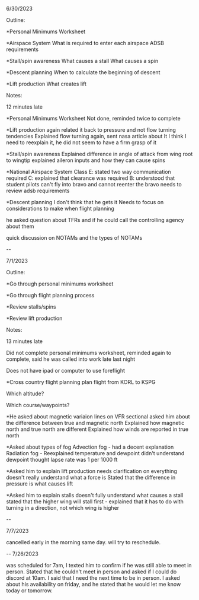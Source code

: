 6/30/2023

Outline:

*Personal Minimums Worksheet

*Airspace System
What is required to enter each airspace
ADSB requirements

*Stall/spin awareness
What causes a stall
What causes a spin

*Descent planning
When to calculate the beginning of descent

*Lift production
What creates lift


Notes:

12 minutes late

*Personal Minimums Worksheet Not done, reminded twice to complete

*Lift production
again related it back to pressure and not flow turning tendencies
Explained flow turning again, sent nasa article about It
I think I need to reexplain it, he did not seem to have a firm grasp of it

*Stall/spin awareness
Explained difference in angle of attack from wing root to wingtip
explained aileron inputs and how they can cause spins

*National Airspace System
Class E: stated two way communication required
C: explained that clearance was required
B: understood that student pilots can't fly into bravo and cannot reenter the bravo
needs to review adsb requirements

*Descent planning
I don't think that he gets it
Needs to focus on considerations to make when flight planning


he asked question about TFRs and if he could call the controlling agency about them

quick discussion on NOTAMs and the types of NOTAMs





--


7/1/2023

Outline:

*Go through personal minimums worksheet

*Go through flight planning process

*Review stalls/spins

*Review lift production

Notes:

13 minutes late

Did not complete personal minimums worksheet, reminded again to complete, said he was called into work late last night

Does not have ipad or computer to use foreflight

*Cross country flight planning
plan flight from KORL to KSPG

Which altitude?


Which course/waypoints?



*He asked about magnetic variaion lines on VFR sectional
asked him about the difference between true and magnetic north
Explained how magnetic north and true north are different
Explained how winds are reported in true north

*Asked about types of fog
Advection fog - had a decent explanation
Radiation fog - 
Reexplained temperature and dewpoint
didn't understand dewpoint
thought lapse rate was 1 per 1000 ft


*Asked him to explain lift production
needs clarification on everything
doesn't really understand what a force is
Stated that the difference in pressure is what causes lift

*Asked him to explain stalls
doesn't fully understand what causes a stall
stated that the higher wing will stall first - explained that it has to do with turning in a direction, not which wing is higher

--

7/7/2023

cancelled early in the morning same day. will try to reschedule. 


--
7/26/2023

was scheduled for 7am, I texted him to confirm if he was still able to meet in person. Stated that he couldn't meet in person and asked if I could do discord at 10am. I said that I need the next time to be in person. I asked about his availability on friday, and he stated that he would let me know today or tomorrow.

